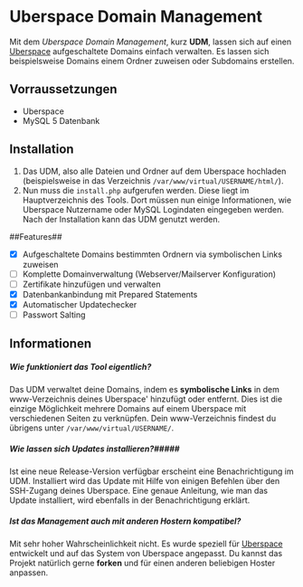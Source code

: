 Uberspace Domain Management
===========================
Mit dem *Uberspace Domain Management*, kurz **UDM**, lassen sich auf einen [Uberspace](https://uberspace.de) aufgeschaltete Domains einfach verwalten. Es lassen sich beispielsweise Domains einem Ordner zuweisen oder Subdomains erstellen.


## Vorraussetzungen ##
* Uberspace
* MySQL 5 Datenbank

## Installation ##
1. Das UDM, also alle Dateien und Ordner auf dem Uberspace hochladen (beispielsweise in das Verzeichnis `/var/www/virtual/USERNAME/html/`).
2. Nun muss die `install.php` aufgerufen werden. Diese liegt im Hauptverzeichnis des Tools. Dort müssen nun einige Informationen, wie Uberspace Nutzername oder MySQL Logindaten eingegeben werden. Nach der Installation kann das UDM genutzt werden.

##Features##
- [x] Aufgeschaltete Domains bestimmten Ordnern via symbolischen Links zuweisen
- [ ] Komplette Domainverwaltung (Webserver/Mailserver Konfiguration)
- [ ] Zertifikate hinzufügen und verwalten
- [x] Datenbankanbindung mit Prepared Statements
- [x] Automatischer Updatechecker
- [ ] Passwort Salting

## Informationen ##
##### Wie funktioniert das Tool eigentlich? #####
Das UDM verwaltet deine Domains, indem es **symbolische Links** in dem www-Verzeichnis deines Uberspace' hinzufügt oder entfernt. Dies ist die einzige Möglichkeit mehrere Domains auf einem Uberspace mit verschiedenen Seiten zu verknüpfen.
Dein www-Verzeichnis findest du übrigens unter `/var/www/virtual/USERNAME/`.
##### Wie lassen sich Updates installieren?#####
Ist eine neue Release-Version verfügbar erscheint eine Benachrichtigung im UDM. Installiert wird das Update mit Hilfe von einigen Befehlen über den SSH-Zugang deines Uberspace. Eine genaue Anleitung, wie man das Update installiert, wird ebenfalls in der Benachrichtigung erklärt.
##### Ist das Management auch mit anderen Hostern kompatibel? #####
Mit sehr hoher Wahrscheinlichkeit nicht. Es wurde speziell für [Uberspace](https://uberspace.de) entwickelt und auf das System von Uberspace angepasst. Du kannst das Projekt natürlich gerne **forken** und für einen anderen beliebigen Hoster anpassen.
